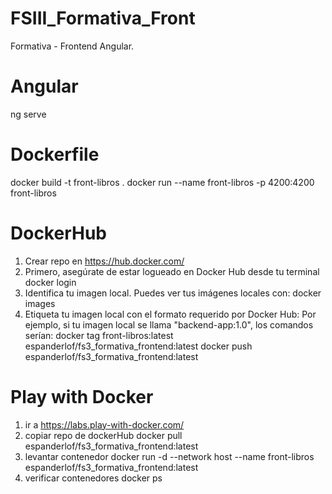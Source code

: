 # FSIII_Formativa_Front
Formativa - Frontend Angular.


# Angular
ng serve

# Dockerfile
docker build -t front-libros .
docker run --name front-libros -p 4200:4200 front-libros

# DockerHub
1. Crear repo en https://hub.docker.com/
2. Primero, asegúrate de estar logueado en Docker Hub desde tu terminal
    docker login
3. Identifica tu imagen local. Puedes ver tus imágenes locales con:
    docker images
4. Etiqueta tu imagen local con el formato requerido por Docker Hub:
    Por ejemplo, si tu imagen local se llama "backend-app:1.0", los comandos serían:
    docker tag front-libros:latest espanderlof/fs3_formativa_frontend:latest
    docker push espanderlof/fs3_formativa_frontend:latest

# Play with Docker
1. ir a https://labs.play-with-docker.com/
2. copiar repo de dockerHub
    docker pull espanderlof/fs3_formativa_frontend:latest
3. levantar contenedor
    docker run -d --network host --name front-libros espanderlof/fs3_formativa_frontend:latest
4. verificar contenedores
    docker ps